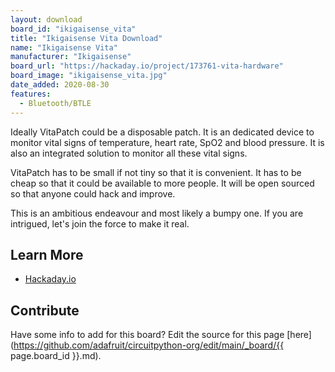 ```yaml
---
layout: download
board_id: "ikigaisense_vita"
title: "Ikigaisense Vita Download"
name: "Ikigaisense Vita"
manufacturer: "Ikigaisense"
board_url: "https://hackaday.io/project/173761-vita-hardware"
board_image: "ikigaisense_vita.jpg"
date_added: 2020-08-30
features:
  - Bluetooth/BTLE
---
```


Ideally VitaPatch could be a disposable patch. It is an dedicated device to monitor vital signs of temperature, heart rate, SpO2 and blood pressure. It is also an integrated solution to monitor all these vital signs.

VitaPatch has to be small if not tiny so that it is convenient. It has to be cheap so that it could be available to more people. It will be open sourced so that anyone could hack and improve.

This is an ambitious endeavour and most likely a bumpy one. If you are intrigued, let's join the force to make it real.

## Learn More
* [Hackaday.io](https://hackaday.io/project/173761-vita-hardware)

## Contribute

Have some info to add for this board? Edit the source for this page [here](https://github.com/adafruit/circuitpython-org/edit/main/_board/{{ page.board_id }}.md).
